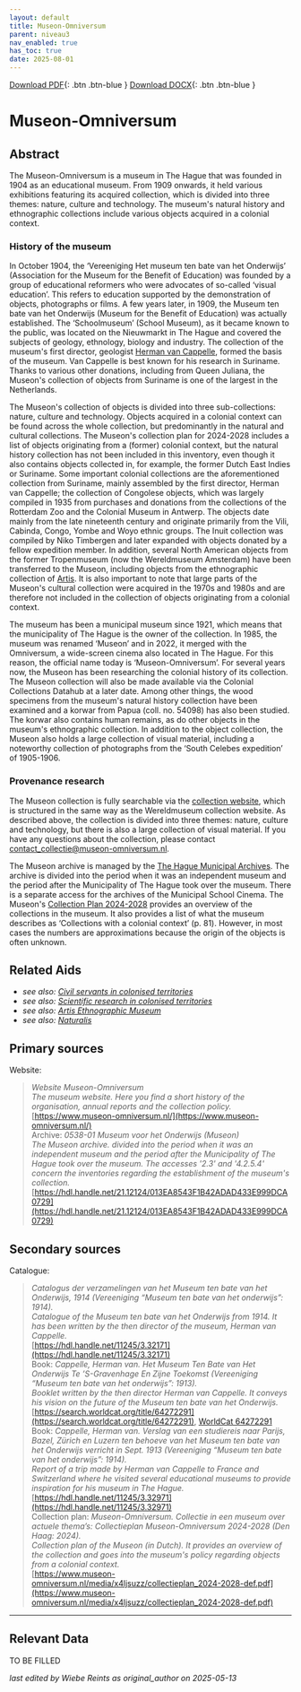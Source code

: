 ```yaml
---
layout: default
title: Museon-Omniversum
parent: niveau3
nav_enabled: true
has_toc: true
date: 2025-08-01
--- 
```



[Download PDF](https://raw.githubusercontent.com/colonial-heritage/research-guides-dev/refs/heads/main/EXPORTS/PDF/niveau3/English/Museon.pdf){: .btn .btn-blue }     [Download DOCX](https://raw.githubusercontent.com/colonial-heritage/research-guides-dev/refs/heads/main/EXPORTS/DOCX/niveau3/English/Museon.docx){: .btn .btn-blue }


# Museon-Omniversum


## Abstract

The Museon-Omniversum is a museum in The Hague that was founded in 1904 as an educational museum. From 1909 onwards, it held various exhibitions featuring its acquired collection, which is divided into three themes: nature, culture and technology. The museum's natural history and ethnographic collections include various objects acquired in a colonial context.

### History of the museum 

In October 1904, the ‘Vereeniging Het museum ten bate van het Onderwijs’ (Association for the Museum for the Benefit of Education) was founded by a group of educational reformers who were advocates of so-called ‘visual education’. This refers to education supported by the demonstration of objects, photographs or films. A few years later, in 1909, the Museum ten bate van het Onderwijs (Museum for the Benefit of Education) was actually established. The ‘Schoolmuseum’ (School Museum), as it became known to the public, was located on the Nieuwmarkt in The Hague and covered the subjects of geology, ethnology, biology and industry. The collection of the museum's first director, geologist [Herman van Cappelle](http://www.wikidata.org/entity/Q2659534), formed the basis of the museum. Van Cappelle is best known for his research in Suriname. Thanks to various other donations, including from Queen Juliana, the Museon's collection of objects from Suriname is one of the largest in the Netherlands.

The Museon's collection of objects is divided into three sub-collections: nature, culture and technology. Objects acquired in a colonial context can be found across the whole collection, but predominantly in the natural and cultural collections. The Museon's collection plan for 2024-2028 includes a list of objects originating from a (former) colonial context, but the natural history collection has not been included in this inventory, even though it also contains objects collected in, for example, the former Dutch East Indies or Suriname. Some important colonial collections are the aforementioned collection from Suriname, mainly assembled by the first director, Herman van Cappelle; the collection of Congolese objects, which was largely compiled in 1935 from purchases and donations from the collections of the Rotterdam Zoo and the Colonial Museum in Antwerp. The objects date mainly from the late nineteenth century and originate primarily from the Vili, Cabinda, Congo, Yombe and Woyo ethnic groups. The Inuit collection was compiled by Niko Timbergen and later expanded with objects donated by a fellow expedition member. In addition, several North American objects from the former Tropenmuseum (now the Wereldmuseum Amsterdam) have been transferred to the Museon, including objects from the ethnographic collection of [Artis](https://app.colonialcollections.nl/nl/research-aids/https%3A%2F%2Fn2t%252Enet%2Fark%3A%2F27023%2F44a7a61d62ca8589d6a93e6fde593593). It is also important to note that large parts of the Museon's cultural collection were acquired in the 1970s and 1980s and are therefore not included in the collection of objects originating from a colonial context.

The museum has been a municipal museum since 1921, which means that the municipality of The Hague is the owner of the collection. In 1985, the museum was renamed ‘Museon’ and in 2022, it merged with the Omniversum, a wide-screen cinema also located in The Hague. For this reason, the official name today is ‘Museon-Omniversum’. For several years now, the Museon has been researching the colonial history of its collection. The Museon collection will also be made available via the Colonial Collections Datahub at a later date. Among other things, the wood specimens from the museum's natural history collection have been examined and a korwar from Papua (coll. no. 54098) has also been studied. The korwar also contains human remains, as do other objects in the museum's ethnographic collection. In addition to the object collection, the Museon also holds a large collection of visual material, including a noteworthy collection of photographs from the ‘South Celebes expedition’ of 1905-1906.

### Provenance research

The Museon collection is fully searchable via the [collection website](https://cc.museon-omniversum.nl/#/query/aa7bc606-74fd-43ad-97e6-5cdff4e3fb47), which is structured in the same way as the Wereldmuseum collection website. As described above, the collection is divided into three themes: nature, culture and technology, but there is also a large collection of visual material. If you have any questions about the collection, please contact [contact_collectie@museon-omniversum.nl](mailto:contact_collectie@museon-omniversum.nl).

The Museon archive is managed by the [The Hague Municipal Archives](https://hdl.handle.net/21.12124/013EA8543F1B42ADAD433E999DCA0729). The archive is divided into the period when it was an independent museum and the period after the Municipality of The Hague took over the museum. There is a separate access for the archives of the Municipal School Cinema. The Museon's [Collection Plan 2024-2028](https://www.museon-omniversum.nl/media/x4ljsuzz/collectieplan_2024-2028-def.pdf) provides an overview of the collections in the museum. It also provides a list of what the museum describes as ‘Collections with a colonial context’ (p. 81). However, in most cases the numbers are approximations because the origin of the objects is often unknown.


## Related Aids

 - _see also: [Civil servants in colonised territories](niveau2/English/CivilServants_20240316.yml)_  
 - _see also: [Scientific research in colonised territories](niveau2/English/Science_20240821.yml)_  
 - _see also: [Artis Ethnographic Museum](niveau3/English/EMArtis_20240712.yml)_  
 - _see also: [Naturalis](niveau3/English/Naturalis_20270710.yml)_  

## Primary sources

Website:
  > *Website Museon-Omniversum*  
> _The museum website. Here you find a short history of the organisation, annual reports and the collection policy._  
> [https://www.museon-omniversum.nl/](https://www.museon-omniversum.nl/)  
Archive:
  > *0538-01 Museum voor het Onderwijs (Museon)*  
> _The Museon archive. divided into the period when it was an independent museum and the period after the Municipality of The Hague took over the museum. The accesses '2.3' and '4.2.5.4' concern the inventories regarding the establishment of the museum's collection._  
> [https://hdl.handle.net/21.12124/013EA8543F1B42ADAD433E999DCA0729](https://hdl.handle.net/21.12124/013EA8543F1B42ADAD433E999DCA0729)  
## Secondary sources

Catalogue:
  > *Catalogus der verzamelingen van het Museum ten bate van het Onderwijs, 1914 (Vereeniging “Museum ten bate van het onderwijs”: 1914).*  
> _Catalogue of the Museum ten bate van het Onderwijs from 1914. It has been written by the then director of the museum, Herman van Cappelle._  
> [https://hdl.handle.net/11245/3.32171](https://hdl.handle.net/11245/3.32171)  
Book:
  > *Cappelle, Herman van. Het Museum Ten Bate van Het Onderwijs Te ’S-Gravenhage En Zijne Toekomst (Vereeniging “Museum ten bate van het onderwijs”: 1913).*  
> _Booklet written by the then director Herman van Cappelle. It conveys his vision on the future of the Museum ten bate van het Onderwijs._  
> [https://search.worldcat.org/title/64272291](https://search.worldcat.org/title/64272291), [WorldCat 64272291](https://search.worldcat.org/title/64272291)  
Book:
  > *Cappelle, Herman van. Verslag van een studiereis naar Parijs, Bazel, Zürich en Luzern ten behoeve van het Museum ten bate van het Onderwijs verricht in Sept. 1913 (Vereeniging “Museum ten bate van het onderwijs”: 1914).*  
> _Report of a trip made by Herman van Cappelle to France and Switzerland where he visited several educational museums to provide inspiration for his museum in The Hague._  
> [https://hdl.handle.net/11245/3.32971](https://hdl.handle.net/11245/3.32971)  
Collection plan:
  > *Museon-Omniversum. Collectie in een museum over actuele thema’s: Collectieplan Museon-Omniversum 2024-2028 (Den Haag: 2024).*  
> _Collection plan of the Museon (in Dutch). It provides an overview of the collection and goes into the museum's policy regarding objects from a colonial context._  
> [https://www.museon-omniversum.nl/media/x4ljsuzz/collectieplan_2024-2028-def.pdf](https://www.museon-omniversum.nl/media/x4ljsuzz/collectieplan_2024-2028-def.pdf)  


---
## Relevant Data 
TO BE FILLED

_last edited by Wiebe Reints as original_author on 2025-05-13_
        